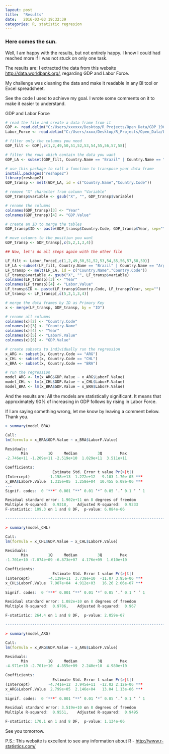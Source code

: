 ```yaml
---
layout: post
title:  "Results"
date:   2016-03-03 19:32:39
categories: R, statistic regresion
---
```


### Here comes the sun.

Well, I am happy with the results, but not entirely happy.
I know I could had reached more if I was not stuck on only one task.

The results are:
I extracted the data from this website http://data.worldbank.org/, regarding GDP and Labor Force.

My challenge was cleaning the data and make it readable in any BI tool or Excel spreadsheet.

See the code I used to achieve my goal. I wrote some comments on it to make it easier to understand. 

GDP and Labor Force

```R
# read the file and create a data frame from it
GDP <- read.delim("C:/Users/xxxxxx/Desktop/R_Projects/Open_Data/GDP_1960-2014.csv", header=TRUE)
Labor_Force <- read.delim("C:/Users/xxxx/Desktop/R_Projects/Open_Data/Labor_Force_1960-2014_.csv", header=TRUE)

# filter only the columns you need
GDP_filt <- GDP[,c(1,2,49,50,51,52,53,54,55,56,57,58)]

# filter the rows which contain the data you want
GDP_LA <- subset(GDP_filt, Country.Name == "Brazil" | Country.Name == "Argentina" | Country.Name == "Chile")

# use this package to call a function to transpose your data frame
install.packages("reshape2")
library(reshape2)
GDP_transp <- melt(GDP_LA, id = c("Country.Name","Country.Code"))

# remove "X" character from column "Variable"
GDP_transp$variable <- gsub("X", "", GDP_transp$variable)

# rename the columns
colnames(GDP_transp)[3] <- "Year"
colnames(GDP_transp)[4] <- "GDP.Value"

# create an ID to merge the tables
GDP_transp$ID <- paste(GDP_transp$Country.Code, GDP_transp$Year, sep="")

# move columns to the position you want
GDP_transp <- GDP_transp[,c(5,2,1,3,4)]

## Now, let's do all steps again with the other file

LF_filt <- Labor_Force[,c(1,2,49,50,51,52,53,54,55,56,57,58,59)]
LF_LA <-subset(LF_filt, Country.Name == "Brazil" | Country.Name == "Argentina" | Country.Name == "Chile")
LF_transp <- melt(LF_LA, id = c("Country.Name","Country.Code"))
LF_transp$variable <- gsub("X", "", LF_transp$variable)
colnames(LF_transp)[3] <- "Year"
colnames(LF_transp)[4] <- "Labor.Value"
LF_transp$ID <- paste(LF_transp$Country.Code, LF_transp$Year, sep="")
LF_transp <- LF_transp[,c(5,2,1,3,4)]

# merge the data frames by ID as Primary Key
x <- merge(LF_transp, GDP_transp, by = "ID")

# rename all columns
colnames(x)[2] <- "Country.Code"
colnames(x)[3] <- "Country.Name"
colnames(x)[4] <- "Year"
colnames(x)[5] <- "LaborF.Value"
colnames(x)[6] <- "GDP.Value"

# create subsets to individually run the regression 
x_ARG <- subset(x, Country.Code == "ARG")
x_CHL <- subset(x, Country.Code == "CHL")
x_BRA <- subset(x, Country.Code == "BRA")

# run the regression
model_ARG <- lm(x_ARG$GDP.Value ~ x_ARG$LaborF.Value)
model_CHL <- lm(x_CHL$GDP.Value ~ x_CHL$LaborF.Value)
model_BRA <- lm(x_BRA$GDP.Value ~ x_BRA$LaborF.Value)
```

And the results are: 
All the models are statistically significant.
It means that approximately 90% of increasing in GDP follows by rising in Labor Force.

If I am saying something wrong, let me know by leaving a comment below. Thank you.

```R
> summary(model_BRA)

Call:
lm(formula = x_BRA$GDP.Value ~ x_BRA$LaborF.Value)

Residuals:
       Min         1Q     Median         3Q        Max 
-2.746e+11 -1.209e+11 -2.519e+10  1.029e+11  3.511e+11 

Coefficients:
                     Estimate Std. Error t value Pr(>|t|)    
(Intercept)        -1.158e+13  1.272e+12  -9.103 1.70e-05 ***
x_BRA$LaborF.Value  1.315e+05  1.258e+04  10.455 6.08e-06 ***
---
Signif. codes:  0 ‘***’ 0.001 ‘**’ 0.01 ‘*’ 0.05 ‘.’ 0.1 ‘ ’ 1

Residual standard error: 1.902e+11 on 8 degrees of freedom
Multiple R-squared:  0.9318,    Adjusted R-squared:  0.9233 
F-statistic: 109.3 on 1 and 8 DF,  p-value: 6.084e-06

--------------------------------------------------------------------------------

> summary(model_CHL)

Call:
lm(formula = x_CHL$GDP.Value ~ x_CHL$LaborF.Value)

Residuals:
       Min         1Q     Median         3Q        Max 
-1.701e+10 -7.074e+09 -6.873e+07  4.176e+09  1.610e+10 

Coefficients:
                     Estimate Std. Error t value Pr(>|t|)    
(Intercept)        -4.139e+11  3.738e+10  -11.07 3.95e-06 ***
x_CHL$LaborF.Value  7.987e+04  4.912e+03   16.26 2.06e-07 ***
---
Signif. codes:  0 ‘***’ 0.001 ‘**’ 0.01 ‘*’ 0.05 ‘.’ 0.1 ‘ ’ 1

Residual standard error: 1.082e+10 on 8 degrees of freedom
Multiple R-squared:  0.9706,    Adjusted R-squared:  0.967 

F-statistic: 264.4 on 1 and 8 DF,  p-value: 2.059e-07

--------------------------------------------------------------------------------

> summary(model_ARG)

Call:
lm(formula = x_ARG$GDP.Value ~ x_ARG$LaborF.Value)

Residuals:
       Min         1Q     Median         3Q        Max 
-4.971e+10 -2.701e+10  4.855e+09  2.240e+10  4.980e+10 

Coefficients:
                     Estimate Std. Error t value Pr(>|t|)    
(Intercept)        -4.741e+12  3.945e+11  -12.02 2.12e-06 ***
x_ARG$LaborF.Value  2.799e+05  2.146e+04   13.04 1.13e-06 ***
---
Signif. codes:  0 ‘***’ 0.001 ‘**’ 0.01 ‘*’ 0.05 ‘.’ 0.1 ‘ ’ 1

Residual standard error: 3.519e+10 on 8 degrees of freedom
Multiple R-squared:  0.9551,    Adjusted R-squared:  0.9495 

F-statistic: 170.1 on 1 and 8 DF,  p-value: 1.134e-06
```

See you tomorrow.

P.S.: This website is excellent to see any information about R - http://www.r-statistics.com/

